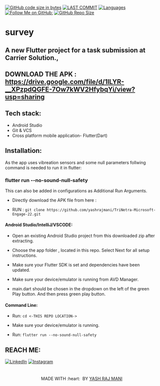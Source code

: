 [![GitHub code size in bytes](https://img.shields.io/github/languages/code-size/yashrajmani/survey?style=for-the-badge)](https://github.com/yashrajmani/)
[![LAST COMMIT](https://img.shields.io/github/last-commit/yashrajmani/survey?style=for-the-badge)](https://github.com/yashrajmani/)
[![Languages](https://img.shields.io/github/languages/count/yashrajmani/survey?style=for-the-badge)](https://github.com/yashrajmani/)
[![Follow Me on GitHub:](https://img.shields.io/github/followers/yashrajmani?style=for-the-badge)](https://github.com/yashrajmani/)
[![GitHub Repo Size](https://img.shields.io/github/repo-size/yashrajmani/survey?style=for-the-badge)](https://github.com/yashrajmani/)


# survey
## A new Flutter project for a task submission at Carrier Solution.,



## DOWNLOAD THE APK : https://drive.google.com/file/d/1lLYR-__XPzpdQGFE-7Ow7kWV2HfybqYi/view?usp=sharing



## Tech stack:
- Android Studio
- Git & VCS 
- Cross platform mobile application- Flutter(Dart)

## Installation:
As the app uses vibreation sensors and some null parameters follwing command is needed to run it in flutter: 
### flutter run --no-sound-null-safety
This can also be added in configurations as Additional Run Arguments.

- Directly download the APK file from here : <LINK>
	
- RUN : `git clone https://github.com/yashrajmani/TriNetra-Microsoft-Engage-22.git` 
	
#### Android Studio/IntelliJ/VSCODE:

- Open an existing Android Studio project from this downloaded zip after extracting.
	
- Choose the app folder , located in this repo. Select Next for all setup instructions.
	
- Make sure your Flutter SDK is set and dependencies have been updated.
	
- Make sure your device/emulator is running from AVD Manager.
	
- main.dart should be chosen in the dropdown on the left of the green Play button. And then press green play button.
	
#### Command Line:

- Run: `cd <-THIS REPO LOCATION->` 

- Make sure your device/emulator is running.

- Run: `flutter run --no-sound-null-safety` 




## REACH ME:
[![LinkedIn](https://img.shields.io/badge/LinkedIn-connect-blue.svg?logo=linkedin&logoColor=white)](https://www.linkedin.com/in/yashrajmani/) 
[![Instagram](https://img.shields.io/badge/Instagram-follow-purple.svg?logo=instagram&logoColor=white)](https://www.instagram.com/yashrajmani/)



#
<p align="center">
	MADE WITH :heart: &nbsp;BY <a href="https://github.com/yashrajmani/">YASH RAJ MANI</a>
</p>
